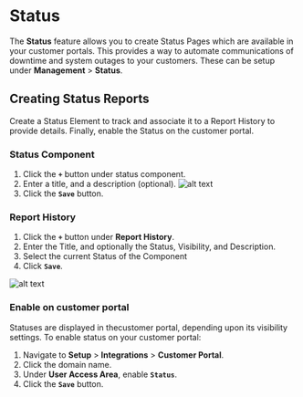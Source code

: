 # Status

The **Status** feature allows you to create Status Pages which are available in your customer portals. This provides a way to automate communications of downtime and system outages to your customers. These can be setup under **Management** > **Status**.

## Creating Status Reports
Create a Status Element to track and associate it to a Report History to provide details. Finally, enable the Status on the customer portal. 

### Status Component 

1. Click  the **`+`** button under status component.
2. Enter a title, and a description (optional).
    ![alt text][system-status-2]
3. Click the **`Save`** button.


### Report History

1. Click the **`+`** button under **Report History**.
1. Enter the Title, and optionally the Status, Visibility, and Description.
3. Select the current Status of the Component
2. Click **`Save`**.

![alt text][system-status-3]

### Enable on customer portal
Statuses are displayed in thecustomer portal, depending upon its visibility settings. To enable status on your customer portal:

1. Navigate to **Setup** > **Integrations** > **Customer Portal**.
2. Click the domain name.
3. Under **User Access Area**, enable **`Status`**.
4. Click the **`Save`** button.


[system-status-2]: /misc/img/264.png "system-status-2"
[system-status-3]: /misc/img/265.png "system-status-3"
